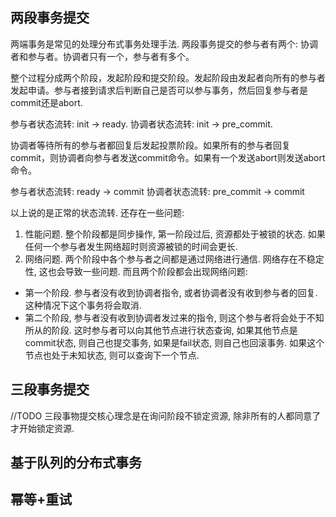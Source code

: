 ## 两段事务提交

两端事务是常见的处理分布式事务处理手法. 两段事务提交的参与者有两个: 协调者和参与者。协调者只有一个，参与者有多个。

整个过程分成两个阶段，发起阶段和提交阶段。发起阶段由发起者向所有的参与者发起申请。参与者接到请求后判断自己是否可以参与事务，然后回复参与者是commit还是abort.

参与者状态流转: init -> ready.
协调者状态流转: init -> pre_commit.

协调者等待所有的参与者都回复后发起投票阶段。如果所有的参与者回复commit，则协调者向参与者发送commit命令。如果有一个发送abort则发送abort命令。

参与者状态流转: ready -> commit
协调者状态流转: pre_commit -> commit

以上说的是正常的状态流转. 还存在一些问题:
1. 性能问题. 整个阶段都是同步操作, 第一阶段过后, 资源都处于被锁的状态. 如果任何一个参与者发生网络超时则资源被锁的时间会更长. 
2. 网络问题. 两个阶段中各个参与者之间都是通过网络进行通信. 网络存在不稳定性, 这也会导致一些问题. 而且两个阶段都会出现网络问题:
- 第一个阶段. 参与者没有收到协调者指令, 或者协调者没有收到参与者的回复. 这种情况下这个事务将会取消.
- 第二个阶段, 参与者没有收到协调者发过来的指令, 则这个参与者将会处于不知所从的阶段. 这时参与者可以向其他节点进行状态查询, 如果其他节点是commit状态, 则自己也提交事务, 如果是fail状态, 则自己也回滚事务. 如果这个节点也处于未知状态, 则可以查询下一个节点.

## 三段事务提交

//TODO
三段事物提交核心理念是在询问阶段不锁定资源, 除非所有的人都同意了才开始锁定资源.

## 基于队列的分布式事务



## 幂等+重试